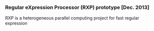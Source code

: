 ### Regular eXpression Processor (RXP) prototype [Dec. 2013]

RXP is a heterogeneous parallel computing project for fast regular expression 


